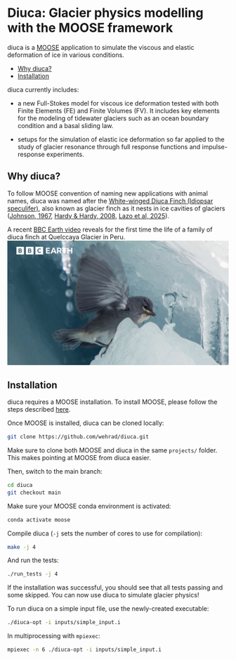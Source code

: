 # Diuca: Glacier physics modelling with the MOOSE framework

diuca is a [MOOSE](https://mooseframework.inl.gov/) application to
simulate the viscous and elastic deformation of ice in various
conditions.

- [Why diuca?](#whydiuca)
- [Installation](#installation)

diuca currently includes:

- a new Full-Stokes model for viscous ice deformation tested with both Finite Elements (FE) and Finite Volumes (FV). It includes key elements for the modeling of tidewater glaciers such as an ocean boundary condition and a basal sliding law.

- setups for the simulation of elastic ice deformation so far applied to the study of glacier resonance through full response functions and impulse-response experiments.

## Why diuca?

To follow MOOSE convention of naming new applications with animal
names, diuca was named after the [White-winged Diuca Finch (Idiopsar
speculifer)](https://www.peruaves.org/thraupidae/white-winged-diuca-finch-diuca-speculifera/),
also known as glacier finch as it nests in ice cavities of glaciers
([Johnson,
1967](https://academic.oup.com/auk/article-abstract/85/3/524/5198113?redirectedFrom=fulltext),
[Hardy & Hardy,
2008](https://bioone.org/journals/The-Wilson-Journal-of-Ornithology/volume-120/issue-3/06-165.1/White-winged-Diuca-Finch-span-classgenus-speciesDiuca-speculifera-span-Nesting/10.1676/06-165.1.short),
[Lazo et al,
2025](https://papers.ssrn.com/sol3/papers.cfm?abstract_id=5366418)).

A recent [BBC Earth video](https://youtu.be/lTKsjZN-Aec) reveals for the
first time the life of a family of diuca finch at Quelccaya Glacier in
Peru.
![Screenshot](assets/BBC_earth_diuca_finch.jpg)

## Installation

diuca requires a MOOSE installation. To install MOOSE, please follow
the steps described
[here](https://mooseframework.inl.gov/getting_started/installation/conda.html).

Once MOOSE is installed, diuca can be cloned locally:
```bash
git clone https://github.com/wehrad/diuca.git
```
Make sure to clone both MOOSE and diuca in the same `projects/` folder. This makes pointing at MOOSE from diuca easier.

Then, switch to the main branch:
```bash
cd diuca
git checkout main
```

Make sure your MOOSE conda environment is activated:
```bash
conda activate moose
```

Compile diuca (`-j` sets the number of cores to use for compilation):
```bash
make -j 4
```

And run the tests:
```bash
./run_tests -j 4
```

If the installation was successful, you should see that all tests
passing and some skipped. You can now use diuca to simulate glacier
physics!

To run diuca on a simple input file, use the newly-created executable:
```bash
./diuca-opt -i inputs/simple_input.i
```

In multiprocessing with `mpiexec`:
```bash
mpiexec -n 6 ./diuca-opt -i inputs/simple_input.i
```

